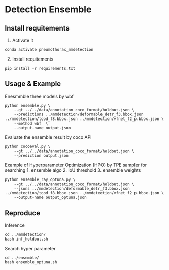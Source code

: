 # Detection Ensemble
## Install requitements
1. Activate it
```
conda activate pneumothorax_mmdetection
```
2. Install requitements 
```
pip install -r requirements.txt
```
## Usage & Example
Enesmmble three models by wbf
```
python ensemble.py \
    --gt ../../data/annotation_coco_format/holdout.json \
    --predictions ../mmdetection/deformable_detr_f3.bbox.json ../mmdetection/tood_f8.bbox.json ../mmdetection/vfnet_f2_p.bbox.json \
    --method wbf  \
    --output-name output.json
```
Evaluate the ensemble result by coco API
```
python cocoeval.py \
    --gt ../../data/annotation_coco_format/holdout.json \
    --prediction output.json
```
Example of Hyperparameter Optimization (HPO) by TPE sampler for searching 1. ensemble algo 2. IoU threshold 3. ensemble weights
```
python ensemble_ray_optuna.py \
    --gt ../../data/annotation_coco_format/holdout.json \
    --jsons ../mmdetection/deformable_detr_f3.bbox.json ../mmdetection/tood_f8.bbox.json ../mmdetection/vfnet_f2_p.bbox.json \
    --output-name output_optuna.json
```
## Reproduce
Inference
```
cd ../mmdetection/ 
bash inf_holdout.sh 
```
Search hyper parameter
```
cd ../ensemble/
bash ensemble_optuna.sh 
```